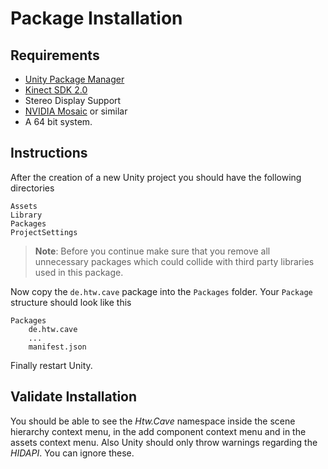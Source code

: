 # Package Installation

## Requirements
* [Unity Package Manager](https://docs.unity3d.com/Packages/com.unity.package-manager-ui@1.8/manual/index.html)
* [Kinect SDK 2.0](https://www.microsoft.com/en-us/download/details.aspx?id=44561)
* Stereo Display Support
* [NVIDIA Mosaic](https://www.nvidia.de/object/nvidia-mosaic-technology-de.html) or similar
* A 64 bit system.

## Instructions
After the creation of a new Unity project you should have the following directories
```
Assets
Library
Packages
ProjectSettings
```
>**Note**: Before you continue make sure that you remove all unnecessary packages
which could collide with third party libraries used in this package.

Now copy the `de.htw.cave` package into the `Packages` folder. Your `Package`
structure should look like this
```
Packages
	de.htw.cave
	...
	manifest.json
```
Finally restart Unity.

## Validate Installation
You should be able to see the *Htw.Cave* namespace inside the scene hierarchy context menu,
in the add component context menu and in the assets context menu.
Also Unity should only throw warnings regarding the *HIDAPI*. You can ignore these.
